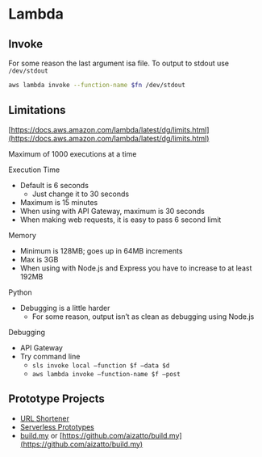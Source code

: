 # Lambda

## Invoke

For some reason the last argument isa file. To output to stdout use `/dev/stdout`

```bash
aws lambda invoke --function-name $fn /dev/stdout
```

## Limitations

[https://docs.aws.amazon.com/lambda/latest/dg/limits.html](https://docs.aws.amazon.com/lambda/latest/dg/limits.html)

Maximum of 1000 executions at a time

Execution Time

* Default is 6 seconds
  * Just change it to 30 seconds
* Maximum is 15 minutes
* When using with API Gateway, maximum is 30 seconds
* When making web requests, it is easy to pass 6 second limit

Memory

* Minimum is 128MB; goes up in 64MB increments
* Max is 3GB
* When using with Node.js and Express you have to increase to at least 192MB

Python

* Debugging is a little harder
  * For some reason, output isn’t as clean as debugging using Node.js

Debugging

* API Gateway
* Try command line
  * `sls invoke local —function $f —data $d`
  * `aws lambda invoke —function-name $f —post`

## Prototype Projects

* [URL Shortener](https://github.com/aizatto/url-shortener/)
* [Serverless Prototypes](https://github.com/aizatto/serverless-prototypes)
* [build.my](https://build.my/) or [https://github.com/aizatto/build.my](https://github.com/aizatto/build.my)

